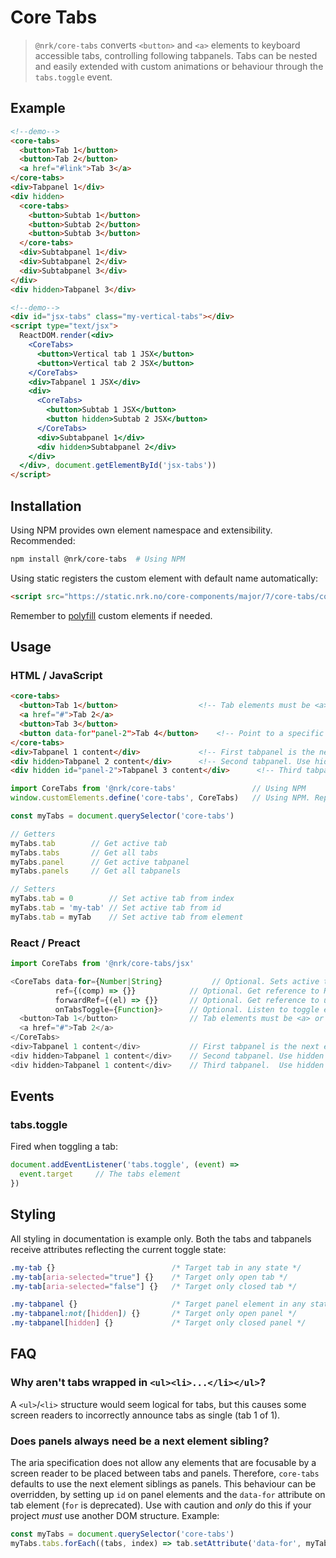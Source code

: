 # Core Tabs

> `@nrk/core-tabs` converts `<button>` and `<a>` elements to keyboard accessible tabs, controlling following tabpanels.
> Tabs can be nested and easily extended with custom animations or behaviour through the `tabs.toggle` event.

<!-- <script src="https://unpkg.com/preact"></script>
<script src="https://unpkg.com/preact-compat"></script>
<script>
  window.React = preactCompat
  window.ReactDOM = preactCompat
</script> -->
<!--demo
<script src="https://unpkg.com/@webcomponents/custom-elements"></script>
<script src="core-tabs/core-tabs.min.js"></script>
<script src="core-tabs/core-tabs.jsx.js"></script>
<style>
  [role="tabpanel"] { background: #eee; padding: 10px }
  [aria-selected="true"] { border: 2px solid }

  .my-vertical-tabs [role="tablist"] { float: left; width: 150px }
  .my-vertical-tabs [role="tabpanel"] { overflow: hidden }
  .my-vertical-tabs [role="tab"] { display: inline-block }
</style>
demo-->

## Example

```html
<!--demo-->
<core-tabs>
  <button>Tab 1</button>
  <button>Tab 2</button>
  <a href="#link">Tab 3</a>
</core-tabs>
<div>Tabpanel 1</div>
<div hidden>
  <core-tabs>
    <button>Subtab 1</button>
    <button>Subtab 2</button>
    <button>Subtab 3</button>
  </core-tabs>
  <div>Subtabpanel 1</div>
  <div>Subtabpanel 2</div>
  <div>Subtabpanel 3</div>
</div>
<div hidden>Tabpanel 3</div>
```

```html
<!--demo-->
<div id="jsx-tabs" class="my-vertical-tabs"></div>
<script type="text/jsx">
  ReactDOM.render(<div>
    <CoreTabs>
      <button>Vertical tab 1 JSX</button>
      <button>Vertical tab 2 JSX</button>
    </CoreTabs>
    <div>Tabpanel 1 JSX</div>
    <div>
      <CoreTabs>
        <button>Subtab 1 JSX</button>
        <button hidden>Subtab 2 JSX</button>
      </CoreTabs>
      <div>Subtabpanel 1</div>
      <div hidden>Subtabpanel 2</div>
    </div>
  </div>, document.getElementById('jsx-tabs'))
</script>
```


## Installation

Using NPM provides own element namespace and extensibility.
Recommended:

```bash
npm install @nrk/core-tabs  # Using NPM
```

Using static registers the custom element with default name automatically:

```html
<script src="https://static.nrk.no/core-components/major/7/core-tabs/core-tabs.min.js"></script>  <!-- Using static -->
```

Remember to [polyfill](https://github.com/webcomponents/polyfills/tree/master/packages/custom-elements) custom elements if needed.



## Usage

### HTML / JavaScript

```html
<core-tabs>
  <button>Tab 1</button>                  <!-- Tab elements must be <a> or <button>. Do not use <li> -->
  <a href="#">Tab 2</a>
  <button>Tab 3</button>
  <button data-for"panel-2">Tab 4</button>    <!-- Point to a specific tabpanel -->
</core-tabs>
<div>Tabpanel 1 content</div>             <!-- First tabpanel is the next element sibling of core-tabs -->
<div hidden>Tabpanel 2 content</div>      <!-- Second tabpanel. Use hidden attribute to prevent FOUC -->
<div hidden id="panel-2">Tabpanel 3 content</div>      <!-- Third tabpanel. ID used to connect to tab 4 -->
```

```js
import CoreTabs from '@nrk/core-tabs'                 // Using NPM
window.customElements.define('core-tabs', CoreTabs)   // Using NPM. Replace 'core-tabs' with 'my-tabs' to namespace

const myTabs = document.querySelector('core-tabs')

// Getters
myTabs.tab        // Get active tab
myTabs.tabs       // Get all tabs
myTabs.panel      // Get active tabpanel
myTabs.panels     // Get all tabpanels

// Setters
myTabs.tab = 0        // Set active tab from index
myTabs.tab = 'my-tab' // Set active tab from id
myTabs.tab = myTab    // Set active tab from element
```

### React / Preact

```js
import CoreTabs from '@nrk/core-tabs/jsx'

<CoreTabs data-for={Number|String}           // Optional. Sets active tab from number or id
          ref={(comp) => {}}            // Optional. Get reference to React component
          forwardRef={(el) => {}}       // Optional. Get reference to underlying DOM custom element
          onTabsToggle={Function}>      // Optional. Listen to toggle event
  <button>Tab 1</button>                // Tab elements must be <a> or <button>. Do not use <li>
  <a href="#">Tab 2</a>
</CoreTabs>
<div>Tabpanel 1 content</div>           // First tabpanel is the next element sibling of CoreTabs
<div hidden>Tabpanel 1 content</div>    // Second tabpanel. Use hidden attribute to prevent FOUC
<div hidden>Tabpanel 1 content</div>    // Third tabpanel.  Use hidden attribute to prevent FOUC
```



## Events

### tabs.toggle

Fired when toggling a tab:

```js
document.addEventListener('tabs.toggle', (event) =>
  event.target     // The tabs element
})
```

## Styling
All styling in documentation is example only. Both the tabs and tabpanels receive attributes reflecting the current toggle state:

```css
.my-tab {}                          /* Target tab in any state */
.my-tab[aria-selected="true"] {}    /* Target only open tab */
.my-tab[aria-selected="false"] {}   /* Target only closed tab */

.my-tabpanel {}                     /* Target panel element in any state */
.my-tabpanel:not([hidden]) {}       /* Target only open panel */
.my-tabpanel[hidden] {}             /* Target only closed panel */
```


## FAQ
### Why aren't tabs wrapped in `<ul><li>...</li></ul>`?
A `<ul>`/`<li>` structure would seem logical for tabs, but this causes some screen readers to incorrectly announce tabs as single (tab 1 of 1).

### Does panels always need be a next element sibling?
The aria specification does not allow any elements that are focusable by a screen reader to be placed between tabs and panels. Therefore, `core-tabs` defaults to use the next element siblings as panels.
This behaviour can be overridden, by setting up `id` on panel elements and the `data-for` attribute on tab element (`for` is deprecated). Use with caution and *only* do this if your project *must* use another DOM structure. Example:

```js
const myTabs = document.querySelector('core-tabs')
myTabs.tabs.forEach((tabs, index) => tab.setAttribute('data-for', myTabs.panels[index].id = 'my-panel-' + index))
```
